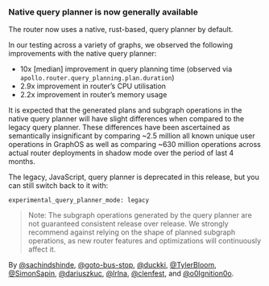 ### Native query planner is now generally available 

The router now uses a native, rust-based, query planner by default.

In our testing across a variety of graphs, we observed the following
improvements with the native query planner:

* 10x [median] improvement in query planning time (observed via `apollo.router.query_planning.plan.duration`)
* 2.9x improvement in router’s CPU utilisation
* 2.2x improvement in router’s memory usage 

It is expected that the generated plans and subgraph operations in the native
query planner will have slight differences when compared to the legacy query
planner. These differences have been ascertained as semantically insignificant
by comparing ~2.5 million all known unique user operations in GraphOS as well as
comparing ~630 million operations across actual router deployments in shadow
mode over the period of last 4 months.

The legacy, JavaScript, query planner is deprecated in this release, but you can still switch
back to it with:

```
experimental_query_planner_mode: legacy
```

> Note: The subgraph operations generated by the query planner are not
guaranteed consistent release over release. We strongly recommend against
relying on the shape of planned subgraph operations, as new router features and
optimizations will continuously affect it.

By [@sachindshinde](https://github.com/sachindshinde),
[@goto-bus-stop](https://github.com/goto-bus-stop),
[@duckki](https://github.com/duckki),
[@TylerBloom](https://github.com/TylerBloom),
[@SimonSapin](https://github.com/SimonSapin),
[@dariuszkuc](https://github.com/dariuszkuc),
[@lrlna](https://github.com/lrlna), [@clenfest](https://github.com/clenfest),
and [@o0Ignition0o](https://github.com/o0Ignition0o).